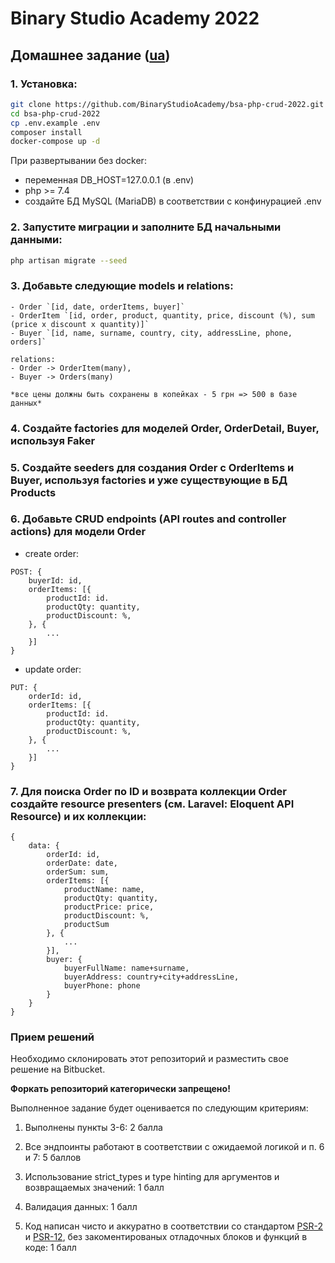 # Binary Studio Academy 2022
## Домашнее задание ([ua](README_UA.md))

### 1. Установка:
```bash
git clone https://github.com/BinaryStudioAcademy/bsa-php-crud-2022.git
cd bsa-php-crud-2022
cp .env.example .env
composer install
docker-compose up -d
```
При развертывании без docker:
 - переменная DB_HOST=127.0.0.1 (в .env)
 - php >= 7.4
 - создайте БД MySQL (MariaDB) в соответствии с конфинурацией .env

### 2. Запустите миграции и заполните БД начальными данными:
```bash
php artisan migrate --seed
```
### 3. Добавьте следующие models и relations:
    - Order `[id, date, orderItems, buyer]`
    - OrderItem `[id, order, product, quantity, price, discount (%), sum (price x discount x quantity)]`
    - Buyer `[id, name, surname, country, city, addressLine, phone, orders]`
    
    relations:
    - Order -> OrderItem(many), 
    - Buyer -> Orders(many)
    
    *все цены должны быть сохранены в копейках - 5 грн => 500 в базе данных*

### 4. Создайте factories для моделей **Order, OrderDetail, Buyer**, используя Faker

### 5. Создайте seeders для создания Order c OrderItems и Buyer, используя factories и уже существующие в БД Products

### 6. Добавьте CRUD endpoints (API routes and controller actions) для модели Order

- create order:
```
POST: {
    buyerId: id,
    orderItems: [{
        productId: id.
        productQty: quantity,
        productDiscount: %,
    }, { 
        ...
    }]
}
```
- update order:
```
PUT: {
    orderId: id,
    orderItems: [{
        productId: id.
        productQty: quantity,
        productDiscount: %,
    }, { 
        ...
    }]
}
```

### 7. Для поиска Order по ID и возврата коллекции Order создайте resource presenters (см. Laravel: Eloquent API Resource) и их коллекции: 
```
{ 
    data: {
        orderId: id,
        orderDate: date,
        orderSum: sum, 
        orderItems: [{
            productName: name,
            productQty: quantity,
            productPrice: price,
            productDiscount: %,
            productSum
        }, { 
            ... 
        }], 
        buyer: {
            buyerFullName: name+surname, 
            buyerAddress: country+city+addressLine,
            buyerPhone: phone
        }
    }
}
```

### Прием решений

Необходимо склонировать этот репозиторий и разместить свое решение на Bitbucket.

__Форкать репозиторий категорически запрещено!__

Выполненное задание будет оценивается по следующим критериям:

1) Выполнены пункты 3-6: 2 балла

2) Все эндпоинты работают в соответствии с ожидаемой логикой и п. 6 и 7: 5 баллов 

3) Использование strict_types и type hinting для аргументов и возвращаемых значений: 1 балл

4) Валидация данных: 1 балл

4) Код написан чисто и аккуратно в соответствии со стандартом [PSR-2](https://www.php-fig.org/psr/psr-2/) и [PSR-12](https://www.php-fig.org/psr/psr-12/), без закоментированых отладочных блоков и функций в коде: 1 балл
